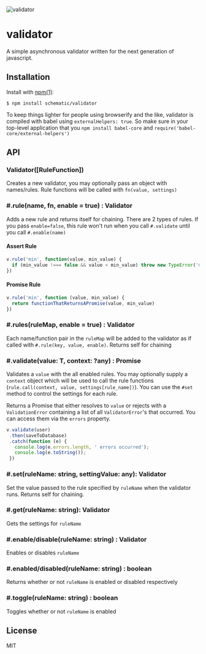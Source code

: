 ![validator](http://i.imgur.com/YTyduvl.png)
# validator

  A simple asynchronous validator written for the next generation of javascript.  

## Installation

  Install with [npm(1)](http://npmjs.org):

    $ npm install schematic/validator

  To keep things lighter for people using browserify and the like, validator is compiled with babel using `externalHelpers: true`. So make sure in your top-level application that you `npm install babel-core` and `require('babel-core/external-helpers')`

## API

### Validator([RuleFunction])
Creates a new validator, you may optionally pass an object with names/rules. Rule functions will be called with `fn(value, settings)`

### #.rule(name, fn, enable = true) : Validator
Adds a new rule and returns itself for chaining. There are 2 types of rules. If you pass `enable=false`, this rule won't run when you call `#.validate` until you call `#.enable(name)`

#### Assert Rule
```javascript
v.rule('min', function(value, min_value) {
  if (min_value !=== false && value < min_value) throw new TypeError('must be greater than ' + min_value)
})
```
#### Promise Rule
```javascript
v.rule('min', function (value, min_value) {
  return functionThatReturnsAPromise(value, min_value)
})
```

### #.rules(ruleMap, enable = true) : Validator
Each name/function pair in the `ruleMap` will be added to the validator as if called with `#.rule(key, value, enable)`. Returns self for chaining

### #.validate<T>(value: T, context: ?any) : Promise<T>
Validates a `value` with the all enabled rules.
You may optionally supply a `context` object which will be used to call the rule functions (`rule.call(context, value, settings[rule_name])`). You can use the `#set` method to control the settings for each rule.

Returns a Promise that either resolves to `value` or rejects with a `ValidationError` containing a list of all `ValidatorError`'s that occurred. You can access them via the `errors` property.

```javascript
v.validate(user)
 .then(saveToDatabase)
 .catch(function (e) {
   console.log(e.errors.length, ' errors occurred');
   console.log(e.toString());
 })
```

### #.set(ruleName: string, settingValue: any): Validator
Set the value passed to the rule specified by `ruleName` when the validator runs. Returns self for chaining.

### #.get(ruleName: string): Validator
Gets the settings for `ruleName`

### #.enable/disable(ruleName: string) : Validator
Enables or disables `ruleName`

### #.enabled/disabled(ruleName: string) : boolean
Returns whether or not `ruleName` is enabled or disabled respectively

### #.toggle(ruleName: string) : boolean
Toggles whether or not `ruleName` is enabled


## License

  MIT
